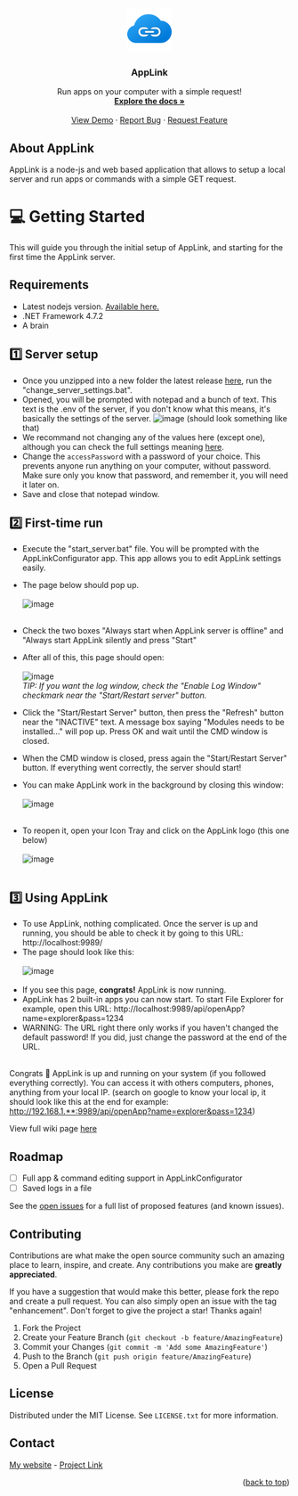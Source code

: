 <a name="readme-top"></a>

<br />
<div align="center">
  <a href="https://github.com/SelyanSel/AppLink/">
    <img src="https://github.com/SelyanSel/AppLink/blob/main/.applink/server/web/assets/appLink.png" alt="Logo" width="80" height="80">
  </a>

<h3 align="center">AppLink</h3>

  <p align="center">
    Run apps on your computer with a simple request!
    <br />
    <a href="https://github.com/SelyanSel/AppLink/wiki"><strong>Explore the docs »</strong></a>
    <br />
    <br />
    <a href="https://github.com/SelyanSel/AppLink/">View Demo</a>
    ·
    <a href="https://github.com/SelyanSel/AppLink//issues">Report Bug</a>
    ·
    <a href="https://github.com/SelyanSel/AppLink//issues">Request Feature</a>
  </p>
</div>

## About AppLink

AppLink is a node-js and web based application that allows to setup a local server and run apps or commands with a simple GET request.

# 💻 Getting Started

This will guide you through the initial setup of AppLink, and starting for the first time the AppLink server.

## Requirements

* Latest nodejs version. [Available here.](https://nodejs.org/fr)
* .NET Framework 4.7.2
* A brain

## 1️⃣ Server setup

* Once you unzipped into a new folder the latest release [here](https://github.com/SelyanSel/AppLink/releases), run the "change_server_settings.bat".
* Opened, you will be prompted with notepad and a bunch of text. This text is the .env of the server, if you don't know what this means, it's basically the settings of the server.
![image](https://github.com/SelyanSel/AppLink/assets/53857450/658c5cc5-4a16-46e7-8290-f394769b68b7) (should look something like that)
* We recommand not changing any of the values here (except one), although you can check the full settings meaning [here]().
* Change the `accessPassword` with a password of your choice. This prevents anyone run anything on your computer, without password. Make sure only you know that password, and remember it, you will need it later on.
* Save and close that notepad window.

## 2️⃣ First-time run

* Execute the "start_server.bat" file. You will be prompted with the AppLinkConfigurator app. This app allows you to edit AppLink settings easily.
* The page below should pop up.<br><br>
![image](https://github.com/SelyanSel/AppLink/assets/53857450/0bf7db17-ac8d-48c3-bab0-a86a0b5e498e)<br><br>
* Check the two boxes "Always start when AppLink server is offline" and "Always start AppLink silently and press "Start"

* After all of this, this page should open: <br><br>
![image](https://github.com/SelyanSel/AppLink/assets/53857450/5d2b7d95-58c4-41bd-8412-99a8561f8a66)<br>
_TIP: If you want the log window, check the "Enable Log Window" checkmark near the "Start/Restart server" button._<br>
* Click the "Start/Restart Server" button, then press the "Refresh" button near the "INACTIVE" text. A message box saying "Modules needs to be installed..." will pop up. Press OK and wait until the CMD window is closed.
* When the CMD window is closed, press again the "Start/Restart Server" button. If everything went correctly, the server should start!
* You can make AppLink work in the background by closing this window:<br><br>
![image](https://github.com/SelyanSel/AppLink/assets/53857450/0bf7db17-ac8d-48c3-bab0-a86a0b5e498e)<br><br>
* To reopen it, open your Icon Tray and click on the AppLink logo (this one below)<br><br>
![image](https://github.com/SelyanSel/AppLink/assets/53857450/44bcb81f-9fff-486e-ba9d-923722a1add7)<br><br>

## 3️⃣ Using AppLink
* To use AppLink, nothing complicated. Once the server is up and running, you should be able to check it by going to this URL: http://localhost:9989/
* The page should look like this:<br><br>
![image](https://github.com/SelyanSel/AppLink/assets/53857450/acc247f2-357f-465e-816e-c6dd77d48827)
<br><br>
* If you see this page, **congrats!** AppLink is now running. 
* AppLink has 2 built-in apps you can now start. To start File Explorer for example, open this URL: http://localhost:9989/api/openApp?name=explorer&pass=1234
* WARNING: The URL right there only works if you haven't changed the default password! If you did, just change the password at the end of the URL.
<br><br>

Congrats 🎉 AppLink is up and running on your system (if you followed everything correctly).
You can access it with others computers, phones, anything from your local IP. (search on google to know your local ip, it should look like this at the end for example: http://192.168.1.**:9989/api/openApp?name=explorer&pass=1234)

View full wiki page [here](https://github.com/SelyanSel/AppLink/wiki/Getting-Started)

## Roadmap

- [ ] Full app & command editing support in AppLinkConfigurator
- [ ] Saved logs in a file

See the [open issues](https://github.com/SelyanSel/AppLink//issues) for a full list of proposed features (and known issues).

## Contributing

Contributions are what make the open source community such an amazing place to learn, inspire, and create. Any contributions you make are **greatly appreciated**.

If you have a suggestion that would make this better, please fork the repo and create a pull request. You can also simply open an issue with the tag "enhancement".
Don't forget to give the project a star! Thanks again!

1. Fork the Project
2. Create your Feature Branch (`git checkout -b feature/AmazingFeature`)
3. Commit your Changes (`git commit -m 'Add some AmazingFeature'`)
4. Push to the Branch (`git push origin feature/AmazingFeature`)
5. Open a Pull Request

## License

Distributed under the MIT License. See `LICENSE.txt` for more information.

## Contact

[My website](https://f4r9.com/) - [Project Link](https://github.com/SelyanSel/AppLink/)

<p align="right">(<a href="#readme-top">back to top</a>)</p>
